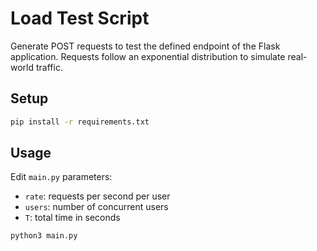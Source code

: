 # Load Test Script

Generate POST requests to test the defined endpoint of the Flask application.
Requests follow an exponential distribution to simulate real-world traffic.

## Setup

```bash
pip install -r requirements.txt
```

## Usage

Edit `main.py` parameters:
- `rate`: requests per second per user
- `users`: number of concurrent users
- `T`: total time in seconds

```bash
python3 main.py
```
